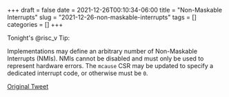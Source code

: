 +++ 
draft = false
date = 2021-12-26T00:10:34-06:00
title = "Non-Maskable Interrupts"
slug = "2021-12-26-non-maskable-interrupts" 
tags = []
categories = []
+++

Tonight's @risc_v Tip:

Implementations may define an arbitrary number of Non-Maskable Interrupts (NMIs). NMIs cannot be disabled and must only be used to represent hardware errors. The `mcause` CSR may be updated to specify a dedicated interrupt code, or otherwise must be `0`.

[Original Tweet](https://twitter.com/hasheddan/status/1475280102892183560?s=20)